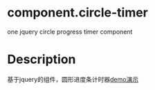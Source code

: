 # component.circle-timer
one jquery circle progress timer component
# Description
   基于jquery的组件，圆形进度条计时器[demo演示](https://yesman0319.github.io/component.circle-timer/circle-timer.html)

